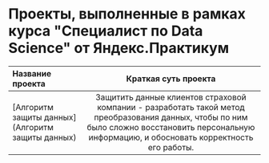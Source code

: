 # Проекты, выполненные в рамках курса "Специалист по Data Science" от Яндекс.Практикум

|Название проекта |Краткая суть проекта|
|:----------------|:------------------:|
|[Алгоритм защиты данных](Алгоритм защиты данных) |Защитить данные клиентов страховой компании - разработать такой метод преобразования данных, чтобы по ним было сложно восстановить персональную информацию, и обосновать корректность его работы. |
